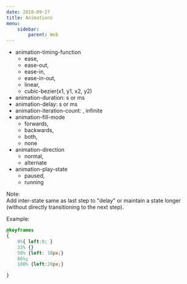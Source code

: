 ```yaml
---
date: 2018-09-27
title: Animations
menu:
    sidebar:
        parent: Web
---
```



- animation-timing-function
    + ease, 
    + ease-out, 
    + ease-in, 
    + ease-in-out, 
    + linear, 
    + cubic-bezier(x1, y1, x2, y2)
- animation-duration: s or ms
- animation-delay: s or ms
- animation-iteration-count: <n>, infinite
- animation-fill-mode
    + forwards, 
    + backwards, 
    + both, 
    + none
- animation-direction
    + normal, 
    + alternate
- animation-play-state
    + paused,
    + running


Note:  
Add inter-state same as last step to "delay" or maintain a state longer (without directly transitioning to the next step).

Example:
```css
@keyframes
{
    0%{ left:0; }
    33% {}
    50% {left: 10px;}
    66%;
    100% {left:20px;}

}
```